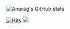 
![Anurag's GitHub stats](https://github-readme-stats.vercel.app/api?username=ABER1047&show_icons=true&theme=dracula&show_icons=true&count_private=true)



[![Hits](https://hits.seeyoufarm.com/api/count/incr/badge.svg?url=https%3A%2F%2Fgithub.com%2FABER1047&count_bg=%23F36C98&title_bg=%234D515C&icon=fandom.svg&icon_color=%23FFFFFF&title=Visitors&edge_flat=true)](https://hits.seeyoufarm.com)     <img src="https://img.shields.io/github/followers/ABER1047?style=flat-square">
